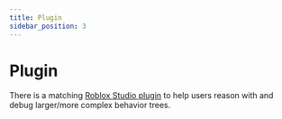 ```yaml
---
title: Plugin
sidebar_position: 3
---
```


# Plugin

There is a matching [Roblox Studio plugin](https://github.com/Fangous/RbxBehaviorTreeVisualizer/) to help users reason with and debug larger/more complex behavior trees.